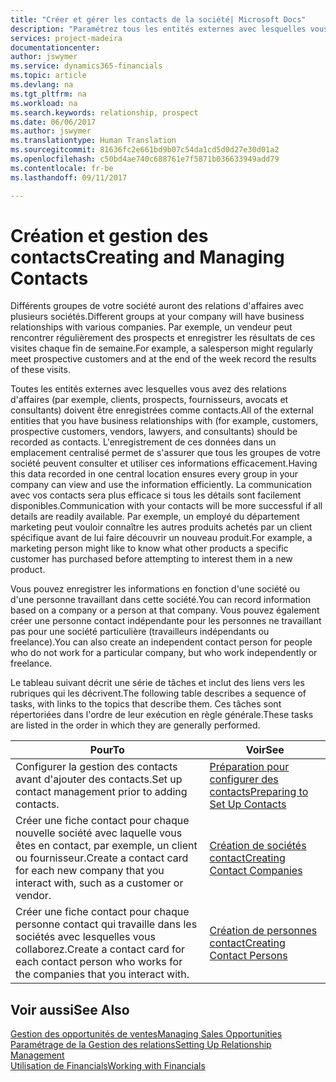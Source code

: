 ```yaml
---
title: "Créer et gérer les contacts de la société| Microsoft Docs"
description: "Paramétrez tous les entités externes avec lesquelles vous avez une relation d'affaires (par exemple les prospects, les clients, les fournisseurs, et les consultants) comme contacts."
services: project-madeira
documentationcenter: 
author: jswymer
ms.service: dynamics365-financials
ms.topic: article
ms.devlang: na
ms.tgt_pltfrm: na
ms.workload: na
ms.search.keywords: relationship, prospect
ms.date: 06/06/2017
ms.author: jswymer
ms.translationtype: Human Translation
ms.sourcegitcommit: 81636fc2e661bd9b07c54da1cd5d0d27e30d01a2
ms.openlocfilehash: c50bd4ae740c688761e7f5871b036633949add79
ms.contentlocale: fr-be
ms.lasthandoff: 09/11/2017

---
```

# <a name="creating-and-managing-contacts"></a><span data-ttu-id="6fa40-103">Création et gestion des contacts</span><span class="sxs-lookup"><span data-stu-id="6fa40-103">Creating and Managing Contacts</span></span>
<span data-ttu-id="6fa40-104">Différents groupes de votre société auront des relations d'affaires avec plusieurs sociétés.</span><span class="sxs-lookup"><span data-stu-id="6fa40-104">Different groups at your company will have business relationships with various companies.</span></span> <span data-ttu-id="6fa40-105">Par exemple, un vendeur peut rencontrer régulièrement des prospects et enregistrer les résultats de ces visites chaque fin de semaine.</span><span class="sxs-lookup"><span data-stu-id="6fa40-105">For example, a salesperson might regularly meet prospective customers and at the end of the week record the results of these visits.</span></span>

<span data-ttu-id="6fa40-106">Toutes les entités externes avec lesquelles vous avez des relations d'affaires (par exemple, clients, prospects, fournisseurs, avocats et consultants) doivent être enregistrées comme contacts.</span><span class="sxs-lookup"><span data-stu-id="6fa40-106">All of the external entities that you have business relationships with (for example, customers, prospective customers, vendors, lawyers, and consultants) should be recorded as contacts.</span></span> <span data-ttu-id="6fa40-107">L'enregistrement de ces données dans un emplacement centralisé permet de s'assurer que tous les groupes de votre société peuvent consulter et utiliser ces informations efficacement.</span><span class="sxs-lookup"><span data-stu-id="6fa40-107">Having this data recorded in one central location ensures every group in your company can view and use the information efficiently.</span></span> <span data-ttu-id="6fa40-108">La communication avec vos contacts sera plus efficace si tous les détails sont facilement disponibles.</span><span class="sxs-lookup"><span data-stu-id="6fa40-108">Communication with your contacts will be more successful if all details are readily available.</span></span> <span data-ttu-id="6fa40-109">Par exemple, un employé du département marketing peut vouloir connaître les autres produits achetés par un client spécifique avant de lui faire découvrir un nouveau produit.</span><span class="sxs-lookup"><span data-stu-id="6fa40-109">For example, a marketing person might like to know what other products a specific customer has purchased before attempting to interest them in a new product.</span></span>

<span data-ttu-id="6fa40-110">Vous pouvez enregistrer les informations en fonction d'une société ou d'une personne travaillant dans cette société.</span><span class="sxs-lookup"><span data-stu-id="6fa40-110">You can record information based on a company or a person at that company.</span></span> <span data-ttu-id="6fa40-111">Vous pouvez également créer une personne contact indépendante pour les personnes ne travaillant pas pour une société particulière (travailleurs indépendants ou freelance).</span><span class="sxs-lookup"><span data-stu-id="6fa40-111">You can also create an independent contact person for people who do not work for a particular company, but who work independently or freelance.</span></span>

<span data-ttu-id="6fa40-112">Le tableau suivant décrit une série de tâches et inclut des liens vers les rubriques qui les décrivent.</span><span class="sxs-lookup"><span data-stu-id="6fa40-112">The following table describes a sequence of tasks, with links to the topics that describe them.</span></span> <span data-ttu-id="6fa40-113">Ces tâches sont répertoriées dans l'ordre de leur exécution en règle générale.</span><span class="sxs-lookup"><span data-stu-id="6fa40-113">These tasks are listed in the order in which they are generally performed.</span></span>

| <span data-ttu-id="6fa40-114">Pour</span><span class="sxs-lookup"><span data-stu-id="6fa40-114">To</span></span> | <span data-ttu-id="6fa40-115">Voir</span><span class="sxs-lookup"><span data-stu-id="6fa40-115">See</span></span> |
| --- | --- |
| <span data-ttu-id="6fa40-116">Configurer la gestion des contacts avant d'ajouter des contacts.</span><span class="sxs-lookup"><span data-stu-id="6fa40-116">Set up contact management prior to adding contacts.</span></span> |[<span data-ttu-id="6fa40-117">Préparation pour configurer des contacts</span><span class="sxs-lookup"><span data-stu-id="6fa40-117">Preparing to Set Up Contacts</span></span>](marketing-setup-contacts.md) |
| <span data-ttu-id="6fa40-118">Créer une fiche contact pour chaque nouvelle société avec laquelle vous êtes en contact, par exemple, un client ou fournisseur.</span><span class="sxs-lookup"><span data-stu-id="6fa40-118">Create a contact card for each new company that you interact with, such as a customer or vendor.</span></span> |[<span data-ttu-id="6fa40-119">Création de sociétés contact</span><span class="sxs-lookup"><span data-stu-id="6fa40-119">Creating Contact Companies</span></span>](marketing-create-contact-companies.md) |
| <span data-ttu-id="6fa40-120">Créer une fiche contact pour chaque personne contact qui travaille dans les sociétés avec lesquelles vous collaborez.</span><span class="sxs-lookup"><span data-stu-id="6fa40-120">Create a contact card for each contact person who works for the companies that you interact with.</span></span> |[<span data-ttu-id="6fa40-121">Création de personnes contact</span><span class="sxs-lookup"><span data-stu-id="6fa40-121">Creating Contact Persons</span></span>](marketing-create-contact-persons.md) |

## <a name="see-also"></a><span data-ttu-id="6fa40-122">Voir aussi</span><span class="sxs-lookup"><span data-stu-id="6fa40-122">See Also</span></span>
[<span data-ttu-id="6fa40-123">Gestion des opportunités de ventes</span><span class="sxs-lookup"><span data-stu-id="6fa40-123">Managing Sales Opportunities</span></span>](marketing-manage-sales-opportunities.md)  
[<span data-ttu-id="6fa40-124">Paramétrage de la Gestion des relations</span><span class="sxs-lookup"><span data-stu-id="6fa40-124">Setting Up Relationship Management</span></span>](marketing-setup-marketing.md)  
[<span data-ttu-id="6fa40-125">Utilisation de Financials</span><span class="sxs-lookup"><span data-stu-id="6fa40-125">Working with Financials</span></span>](ui-work-product.md)  

